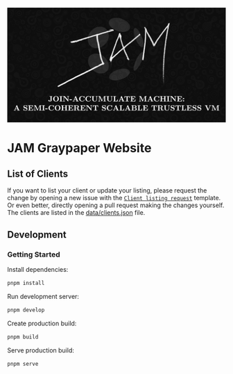 
![JAM Open Graph Image](./static/img/opengraph.png)


# JAM Graypaper Website

## List of Clients

If you want to list your client or update your listing, please request
the change by opening a new issue with the [`Client listing request`](https://github.com/w3f-webops/graypaper-website/issues/new?assignees=&labels=&projects=&template=client-listing-request.md&title=Client+Listing%3A+XYZ) template. Or even better, directly opening a pull request making the changes yourself. The clients are listed in the [data/clients.json](./data/clients.json) file.

## Development

### Getting Started

Install dependencies:
```sh
pnpm install
```


Run development server:
```sh
pnpm develop
```


Create production build:
```sh
pnpm build
```

Serve production build:
```sh
pnpm serve
```
